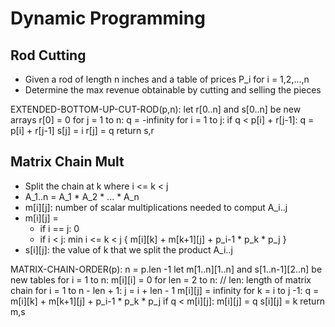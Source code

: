 # Dynamic Programming
## Rod Cutting
- Given a rod of length n inches and a table of prices P_i for i = 1,2,...,n
- Determine the max revenue obtainable by cutting and selling the pieces

EXTENDED-BOTTOM-UP-CUT-ROD(p,n):
    let r[0..n] and s[0..n] be new arrays
    r[0] = 0
    for j = 1 to n:
        q = -infinity
        for i = 1 to j:
            if q < p[i] + r[j-1]:
                q = p[i] + r[j-1]
                s[j] = i
        r[j] = q
    return s,r

## Matrix Chain Mult
- Split the chain at k where i <= k < j
- A_1..n = A_1 * A_2 * ... * A_n
- m[i][j]: number of scalar multiplications needed to comput A_i..j
- m[i][j] =
    - if i == j: 0
    - if i < j: min i <= k < j { m[i][k] + m[k+1][j] + p_i-1 * p_k * p_j }
- s[i][j]: the value of k that we split the product A_i..j

MATRIX-CHAIN-ORDER(p):
    n = p.len -1
    let m[1..n][1..n] and s[1..n-1][2..n] be new tables
    for i = 1 to n:
        m[i][i] = 0
    for len = 2 to n:                                               // len: length of matrix chain
        for i = 1 to n - len + 1:
            j = i + len - 1
            m[i][j] = infinity
            for k = i to j -1:
                q = m[i][k] + m[k+1][j] + p_i-1 * p_k * p_j
                if q < m[i][j]:
                    m[i][j] = q
                    s[i][j] = k
    return m,s
